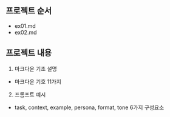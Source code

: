 ## 프로젝트 순서
- ex01.md
- ex02.md

## 프로젝트 내용
1. 마크다운 기초 설명  
- 마크다운 기호 11가지



2. 프롬프트 예시  
- task, context, example, persona, format, tone 6가지 구성요소
